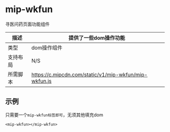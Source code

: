 # mip-wkfun

寻医问药页面功能组件

描述|提供了一些dom操作功能
----|----
类型|dom操作组件
支持布局| N/S
所需脚本|https://c.mipcdn.com/static/v1/mip-wkfun/mip-wkfun.js

## 示例

只需要一个`mip-wkfun标签即可`，无须其他填充dom

```
<mip-wkfun></mip-wkfun>
```
